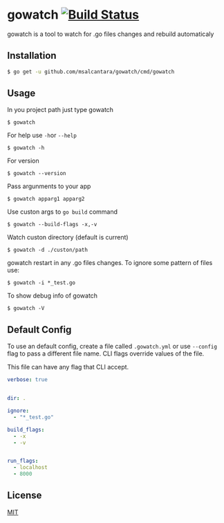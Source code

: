 # gowatch [![Build Status](https://travis-ci.org/msAlcantara/gowatch.svg?branch=master)](https://travis-ci.org/msalcantara/gowatch)

gowatch is a tool to watch for .go files changes and rebuild automaticaly

## Installation

```bash
$ go get -u github.com/msalcantara/gowatch/cmd/gowatch
```

## Usage
In you project path just type gowatch

```
$ gowatch
```

For help use `-h`or `--help`

```
$ gowatch -h 
```

For version

```
$ gowatch --version
```

Pass argunments to your app

```
$ gowatch apparg1 apparg2
```

Use custon args to `go build` command

```
$ gowatch --build-flags -x,-v
```

Watch custon directory (default is current)

```
$ gowatch -d ./custon/path
```

gowatch restart in any .go files changes. To ignore some pattern of files use:

```
$ gowatch -i *_test.go
```

To show debug info of gowatch

```
$ gowatch -V
```

## Default Config

To use an default config, create a file called `.gowatch.yml` or use `--config` flag to pass a different file name. CLI flags override values of the file.

This file can have any flag that CLI accept.

```yaml
verbose: true


dir: .

ignore:
  - "*_test.go"

build_flags:
  - -x
  - -v


run_flags:
  - localhost
  - 8000

```


## License
[MIT](https://github.com/msAlcantara/gowatch/blob/master/LICENSE)
